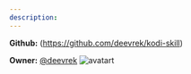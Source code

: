 ```yaml
---
description: 
---
```



**Github:** (https://github.com/deevrek/kodi-skill)

**Owner:** [@deevrek](https://github.com/deevrek) ![avatart](https://avatars2.githubusercontent.com/u/31313932?v=4)

